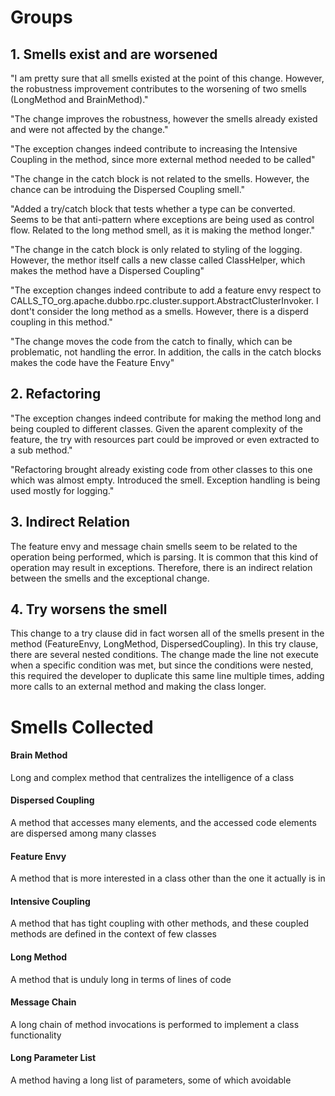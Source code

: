 # Groups
## 1. Smells exist and are worsened
"I am pretty sure that all smells existed at the point of this change. However, the robustness improvement contributes to the worsening of two smells (LongMethod and BrainMethod)."

"The change improves the robustness, however the smells already existed and were not affected by the change."

"The exception changes indeed contribute to increasing the Intensive Coupling in the method, since more external method needed to be called"

"The change in the catch block is not related to the smells. However, the chance can be introduing the Dispersed Coupling smell."

"Added a try/catch block that tests whether a type can be converted. Seems to be that anti-pattern where exceptions are being used as control flow. Related to the long method smell, as it is making the method longer."	

"The change in the catch block is only related to styling of the logging. However, the methor itself calls a new classe called ClassHelper, which makes the method have a Dispersed Coupling"

"The exception changes indeed contribute to add a feature envy respect to CALLS_TO_org.apache.dubbo.rpc.cluster.support.AbstractClusterInvoker<T>. I dont't consider the long method as a smells. However, there is a disperd coupling in this method."

"The change moves the code from the catch to finally, which can be problematic, not handling the error. In addition, the calls in the catch blocks makes the code have the Feature Envy"


## 2. Refactoring
"The exception changes indeed contribute for making the method long and being coupled to different classes. Given the aparent complexity of the feature, the try with resources part could be improved or even extracted to a sub method."

"Refactoring brought already existing code from other classes to this one which was almost empty. Introduced the smell. Exception handling is being used mostly for logging."


## 3. Indirect Relation
The feature envy and message chain smells seem to be related to the operation being performed, which is parsing. It is common that this kind of operation may result in exceptions. Therefore, there is an indirect relation between the smells and the exceptional change.


## 4. Try worsens the smell
This change to a try clause did in fact worsen all of the smells present in the method (FeatureEnvy, LongMethod,  DispersedCoupling). In this try clause, there are several nested conditions. The change made the line not execute when a specific condition was met, but since the conditions were nested, this required the developer to duplicate this same line multiple times, adding more calls to an external method and making the class longer.

# Smells Collected

#### Brain Method
  Long and complex method that centralizes the intelligence of a class
#### Dispersed Coupling
  A method that accesses many elements, and the accessed code elements are dispersed among many classes
#### Feature Envy
  A method that is more interested in a class other than the one it actually is in
#### Intensive Coupling
  A method that has tight coupling with other methods, and these coupled methods are defined in the context of few classes
#### Long Method
  A method that is unduly long in terms of lines of code
#### Message Chain
  A long chain of method invocations is performed to implement a class functionality
#### Long Parameter List
  A method having a long list of parameters, some of which avoidable

